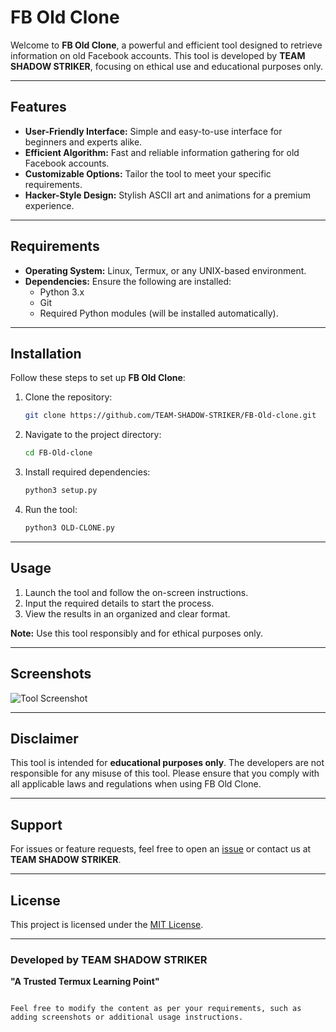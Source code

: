 
# FB Old Clone

Welcome to **FB Old Clone**, a powerful and efficient tool designed to retrieve information on old Facebook accounts. This tool is developed by **TEAM SHADOW STRIKER**, focusing on ethical use and educational purposes only.

---

## Features
- **User-Friendly Interface:** Simple and easy-to-use interface for beginners and experts alike.
- **Efficient Algorithm:** Fast and reliable information gathering for old Facebook accounts.
- **Customizable Options:** Tailor the tool to meet your specific requirements.
- **Hacker-Style Design:** Stylish ASCII art and animations for a premium experience.

---

## Requirements
- **Operating System:** Linux, Termux, or any UNIX-based environment.
- **Dependencies:** Ensure the following are installed:
  - Python 3.x
  - Git
  - Required Python modules (will be installed automatically).

---

## Installation
Follow these steps to set up **FB Old Clone**:

1. Clone the repository:
   ```bash
   git clone https://github.com/TEAM-SHADOW-STRIKER/FB-Old-clone.git
   ```

2. Navigate to the project directory:
   ```bash
   cd FB-Old-clone
   ```

3. Install required dependencies:
   ```bash
   python3 setup.py
   ```

4. Run the tool:
   ```bash
   python3 OLD-CLONE.py
   ```

---

## Usage
1. Launch the tool and follow the on-screen instructions.
2. Input the required details to start the process.
3. View the results in an organized and clear format.

**Note:** Use this tool responsibly and for ethical purposes only.

---

## Screenshots
![Tool Screenshot](https://via.placeholder.com/800x400?text=Add+a+screenshot+of+the+tool+here)

---

## Disclaimer
This tool is intended for **educational purposes only**. The developers are not responsible for any misuse of this tool. Please ensure that you comply with all applicable laws and regulations when using FB Old Clone.

---

## Support
For issues or feature requests, feel free to open an [issue](https://github.com/TEAM-SHADOW-STRIKER/FB-Old-clone/issues) or contact us at **TEAM SHADOW STRIKER**.

---

## License
This project is licensed under the [MIT License](LICENSE).

---

### Developed by TEAM SHADOW STRIKER
**"A Trusted Termux Learning Point"**
```

Feel free to modify the content as per your requirements, such as adding screenshots or additional usage instructions.

